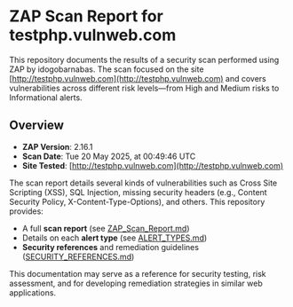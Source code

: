 # ZAP Scan Report for testphp.vulnweb.com

This repository documents the results of a security scan performed using ZAP by idogobarnabas. The scan focused on the site [http://testphp.vulnweb.com](http://testphp.vulnweb.com) and covers vulnerabilities across different risk levels—from High and Medium risks to Informational alerts.

## Overview

- **ZAP Version**: 2.16.1
- **Scan Date**: Tue 20 May 2025, at 00:49:46 UTC
- **Site Tested**: [http://testphp.vulnweb.com](http://testphp.vulnweb.com)

The scan report details several kinds of vulnerabilities such as Cross Site Scripting (XSS), SQL Injection, missing security headers (e.g., Content Security Policy, X-Content-Type-Options), and others. This repository provides:
- A full **scan report** (see [ZAP_Scan_Report.md](ZAP_Scan_Report.md))
- Details on each **alert type** (see [ALERT_TYPES.md](ALERT_TYPES.md))
- **Security references** and remediation guidelines ([SECURITY_REFERENCES.md](SECURITY_REFERENCES.md))

This documentation may serve as a reference for security testing, risk assessment, and for developing remediation strategies in similar web applications.